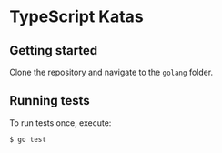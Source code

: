 # TypeScript Katas

## Getting started

Clone the repository and navigate to the `golang` folder.

## Running tests

To run tests once, execute:

```
$ go test
```
